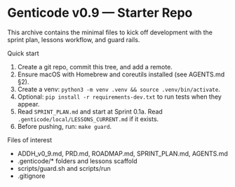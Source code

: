 # Genticode v0.9 — Starter Repo

This archive contains the minimal files to kick off development with the sprint plan, lessons workflow, and guard rails.

Quick start
1) Create a git repo, commit this tree, and add a remote.
2) Ensure macOS with Homebrew and coreutils installed (see AGENTS.md §2).
3) Create a venv: `python3 -m venv .venv && source .venv/bin/activate`.
4) Optional: `pip install -r requirements-dev.txt` to run tests when they appear.
5) Read `SPRINT_PLAN.md` and start at Sprint 0.1a. Read `.genticode/local/LESSONS_CURRENT.md` if it exists.
6) Before pushing, run: `make guard`.

Files of interest
- ADDH_v0_9.md, PRD.md, ROADMAP.md, SPRINT_PLAN.md, AGENTS.md
- .genticode/* folders and lessons scaffold
- scripts/guard.sh and scripts/run
- .gitignore
